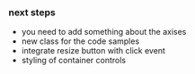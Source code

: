 ### next steps

- you need to add something about the axises
- new class for the code samples
- integrate resize button with click event
- styling of container controls